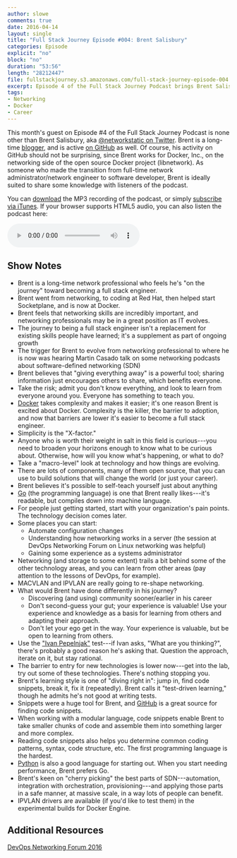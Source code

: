 ```yaml
---
author: slowe
comments: true
date: 2016-04-14
layout: single
title: "Full Stack Journey Episode #004: Brent Salisbury"
categories: Episode
explicit: "no"
block: "no"
duration: "53:56"
length: "28212447"
file: fullstackjourney.s3.amazonaws.com/full-stack-journey-episode-004.mp3
excerpt: Episode 4 of the Full Stack Journey Podcast brings Brent Salisbury to the show, sharing lessons learned during his transitions from network engineer to Java developer and then on to Docker networking contributor.
tags:
- Networking
- Docker
- Career
---
```


This month's guest on Episode #4 of the Full Stack Journey Podcast is none other than Brent Salisbury, aka [@networkstatic on Twitter][link-1]. Brent is a long-time [blogger][link-2], and is active [on GitHub][link-3] as well. Of course, his activity on GitHub should not be surprising, since Brent works for Docker, Inc., on the networking side of the open source Docker project (libnetwork). As someone who made the transition from full-time network administrator/network engineer to software developer, Brent is ideally suited to share some knowledge with listeners of the podcast.

You can [download][link-4] the MP3 recording of the podcast, or simply [subscribe via iTunes][link-5]. If your browser supports HTML5 audio, you can also listen the podcast here:

<audio controls>
  <source src="http://fullstackjourney.s3.amazonaws.com/full-stack-journey-episode-004.mp3" type="audio/mpeg">
If you're seeing this message, your browser does not support HTML5 audio elements.</audio>

## Show Notes

* Brent is a long-time network professional who feels he's "on the journey" toward becoming a full stack engineer.
* Brent went from networking, to coding at Red Hat, then helped start Socketplane, and is now at Docker.
* Brent feels that networking skills are incredibly important, and networking professionals may be in a great position as IT evolves.
* The journey to being a full stack engineer isn't a replacement for existing skills people have learned; it's a supplement as part of ongoing growth
* The trigger for Brent to evolve from networking professional to where he is now was hearing Martin Casado talk on some networking podcasts about software-defined networking (SDN)
* Brent believes that "giving everything away" is a powerful tool; sharing information just encourages others to share, which benefits everyone.
* Take the risk; admit you don't know everything, and look to learn from everyone around you. Everyone has something to teach you.
* [Docker][link-6] takes complexity and makes it easier; it's one reason Brent is excited about Docker. Complexity is the killer, the barrier to adoption, and now that barriers are lower it's easier to become a full stack engineer.
* Simplicity is the "X-factor."
* Anyone who is worth their weight in salt in this field is curious---you need to broaden your horizons enough to know what to be curious about. Otherwise, how will you know what's happening, or what to do?
* Take a "macro-level" look at technology and how things are evolving.
* There are lots of components, many of them open source, that you can use to build solutions that will change the world (or just your career).
* Brent believes it's possible to self-teach yourself just about anything
* [Go][link-7] (the programming language) is one that Brent really likes---it's readable, but compiles down into machine language.
* For people just getting started, start with your organization's pain points. The technology decision comes later.
* Some places you can start:
    - Automate configuration changes
    - Understanding how networking works in a server (the session at DevOps Networking Forum on Linux networking was helpful)
    - Gaining some experience as a systems administrator
* Networking (and storage to some extent) trails a bit behind some of the other technology areas, and you can learn from other areas (pay attention to the lessons of DevOps, for example).
* MACVLAN and IPVLAN are really going to re-shape networking.
* What would Brent have done differently in his journey?
    - Discovering (and using) community sooner/earlier in his career
    - Don't second-guess your gut; your experience is valuable! Use your experience and knowledge as a basis for learning from others and adapting their approach.
    - Don't let your ego get in the way. Your experience is valuable, but be open to learning from others.
* Use the ["Ivan Pepelnjak"][link-8] test---if Ivan asks, "What are you thinking?", there's probably a good reason he's asking that. Question the approach, iterate on it, but stay rational.
* The barrier to entry for new technologies is lower now---get into the lab, try out some of these technologies. There's nothing stopping you.
* Brent's learning style is one of "diving right in": jump in, find code snippets, break it, fix it (repeatedly). Brent calls it "test-driven learning," though he admits he's not good at writing tests.
* Snippets were a huge tool for Brent, and [GitHub][link-9] is a great source for finding code snippets.
* When working with a modular language, code snippets enable Brent to take smaller chunks of code and assemble them into something larger and more complex.
* Reading code snippets also helps you determine common coding patterns, syntax, code structure, etc. The first programming language is the hardest.
* [Python][link-10] is also a good language for starting out. When you start needing performance, Brent prefers Go.
* Brent's keen on "cherry picking" the best parts of SDN---automation, integration with orchestration, provisioning---and applying those parts in a safe manner, at massive scale, in a way lots of people can benefit.
* IPVLAN drivers are available (if you'd like to test them) in the experimental builds for Docker Engine.

## Additional Resources

[DevOps Networking Forum 2016][link-11]


[link-1]: https://twitter.com/networkstatic
[link-2]: http://networkstatic.net
[link-3]: https://github.com/nerdalert
[link-4]: http://fullstackjourney.s3.amazonaws.com/full-stack-journey-episode-004.mp3
[link-5]: https://itunes.apple.com/us/podcast/full-stack-journey/id1073172158?mt=2
[link-6]: https://www.docker.com/
[link-7]: https://golang.org/
[link-8]: http://www.ipspace.net/Main_Page
[link-9]: https://github.com/
[link-10]: https://www.python.org/
[link-11]: https://www.youtube.com/playlist?list=PLGeM09tlguZRmQIO-K2tseTDCMcVxy17Y